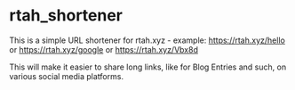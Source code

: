 # rtah_shortener

This is a simple URL shortener for rtah.xyz - example: https://rtah.xyz/hello or https://rtah.xyz/google or https://rtah.xyz/Vbx8d

This will make it easier to share long links, like for Blog Entries and such, on various social media platforms.
